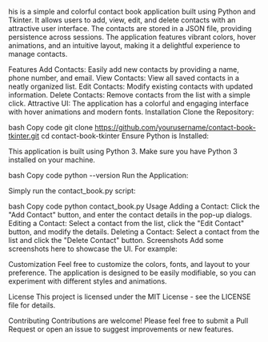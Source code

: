 his is a simple and colorful contact book application built using Python and Tkinter. It allows users to add, view, edit, and delete contacts with an attractive user interface. The contacts are stored in a JSON file, providing persistence across sessions. The application features vibrant colors, hover animations, and an intuitive layout, making it a delightful experience to manage contacts.

Features
Add Contacts: Easily add new contacts by providing a name, phone number, and email.
View Contacts: View all saved contacts in a neatly organized list.
Edit Contacts: Modify existing contacts with updated information.
Delete Contacts: Remove contacts from the list with a simple click.
Attractive UI: The application has a colorful and engaging interface with hover animations and modern fonts.
Installation
Clone the Repository:

bash
Copy code
git clone https://github.com/yourusername/contact-book-tkinter.git
cd contact-book-tkinter
Ensure Python is Installed:

This application is built using Python 3. Make sure you have Python 3 installed on your machine.

bash
Copy code
python --version
Run the Application:

Simply run the contact_book.py script:

bash
Copy code
python contact_book.py
Usage
Adding a Contact: Click the "Add Contact" button, and enter the contact details in the pop-up dialogs.
Editing a Contact: Select a contact from the list, click the "Edit Contact" button, and modify the details.
Deleting a Contact: Select a contact from the list and click the "Delete Contact" button.
Screenshots
Add some screenshots here to showcase the UI. For example:



Customization
Feel free to customize the colors, fonts, and layout to your preference. The application is designed to be easily modifiable, so you can experiment with different styles and animations.

License
This project is licensed under the MIT License - see the LICENSE file for details.

Contributing
Contributions are welcome! Please feel free to submit a Pull Request or open an issue to suggest improvements or new features.
